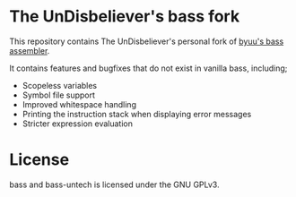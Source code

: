 The UnDisbeliever's bass fork
=============================

This repository contains The UnDisbeliever's personal fork of
[byuu's bass assembler](https://byuu.org/tool/bass/).

It contains features and bugfixes that do not exist in vanilla bass,
including;

 * Scopeless variables
 * Symbol file support
 * Improved whitespace handling
 * Printing the instruction stack when displaying error messages
 * Stricter expression evaluation


License
=======

bass and bass-untech is licensed under the GNU GPLv3.

